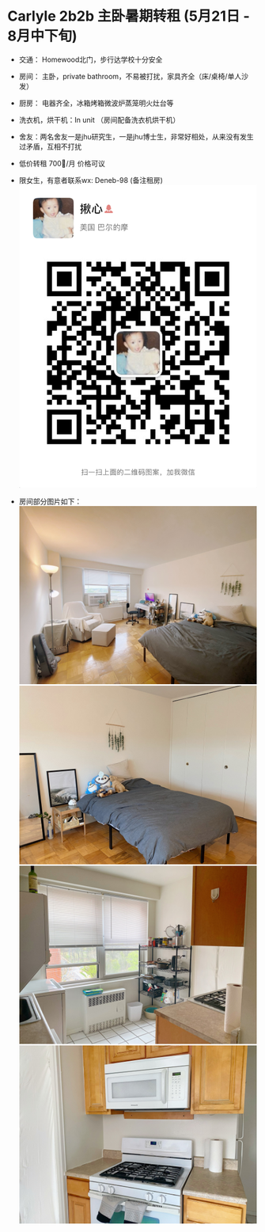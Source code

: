 # Carlyle 2b2b 主卧暑期转租 (5月21日 - 8月中下旬)

* 交通： Homewood北门，步行达学校十分安全
* 房间： 主卧，private bathroom，不易被打扰，家具齐全（床/桌椅/单人沙发）
* 厨房： 电器齐全，冰箱烤箱微波炉蒸笼明火灶台等
* 洗衣机，烘干机：In unit （房间配备洗衣机烘干机）
* 舍友：两名舍友一是jhu研究生，一是jhu博士生，非常好相处，从来没有发生过矛盾，互相不打扰
* 低价转租 700🔪/月 价格可议
* 限女生，有意者联系wx: Deneb-98 (备注租房)
![bedroom](https://github.com/xzjiu/Personal/blob/main/IMG_2322(20220418-143041).PNG)


* 房间部分图片如下：
![bedroom](https://github.com/xzjiu/Personal/blob/main/IMG_2319.JPG)
![bedroom](https://github.com/xzjiu/Personal/blob/main/IMG_2315.JPG)
![bedroom](https://github.com/xzjiu/Personal/blob/main/IMG_2320.JPG)
![bedroom](https://github.com/xzjiu/Personal/blob/main/IMG_2321.JPG)
